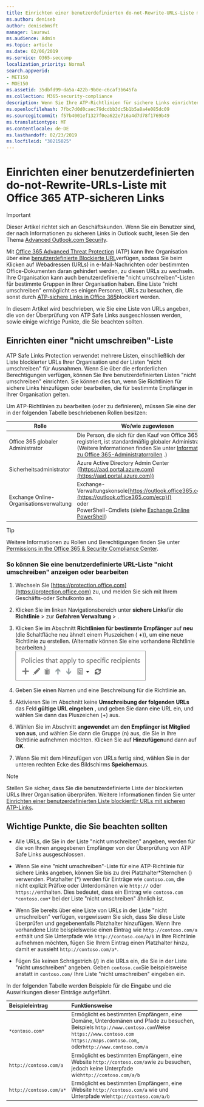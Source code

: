 ```yaml
---
title: Einrichten einer benutzerdefinierten do-not-Rewrite-URLs-Liste mit Office 365 ATP-sicheren Links
ms.author: deniseb
author: denisebmsft
manager: laurawi
ms.audience: Admin
ms.topic: article
ms.date: 02/06/2019
ms.service: O365-seccomp
localization_priority: Normal
search.appverid:
- MET150
- MOE150
ms.assetid: 35dbfd99-da5a-422b-9b0e-c6caf3b645fa
ms.collection: M365-security-compliance
description: Wenn Sie Ihre ATP-Richtlinien für sichere Links einrichten, können Sie eine do-not-Rewrite-Liste mit URLs hinzufügen, um einigen Personen in Ihrer Organisation das Besuchen von Websites zu ermöglichen, die Sie in Ihre Liste aufnehmen.
ms.openlocfilehash: 7fbc7d0d0caec79dcdbb3dc5b1b5a8a4e085dc09
ms.sourcegitcommit: f57b4001ef1327f0ea622e716a4d7d78f1769b49
ms.translationtype: MT
ms.contentlocale: de-DE
ms.lasthandoff: 02/23/2019
ms.locfileid: "30215025"
---
```

# <a name="set-up-a-custom-do-not-rewrite-urls-list-using-office-365-atp-safe-links"></a>Einrichten einer benutzerdefinierten do-not-Rewrite-URLs-Liste mit Office 365 ATP-sicheren Links

> [!IMPORTANT]
> Dieser Artikel richtet sich an Geschäftskunden. Wenn Sie ein Benutzer sind, der nach Informationen zu sicheren Links in Outlook sucht, lesen Sie den Thema [Advanced Outlook.com Security](https://support.office.com/article/advanced-outlook-com-security-for-office-365-subscribers-882d2243-eab9-4545-a58a-b36fee4a46e2).

Mit [Office 365 Advanced Threat Protection](office-365-atp.md) (ATP) kann Ihre Organisation über eine [benutzerdefinierte Blockierte URL](set-up-a-custom-blocked-urls-list-wtih-atp.md)verfügen, sodass Sie beim Klicken auf Webadressen (URLs) in e-Mail-Nachrichten oder bestimmten Office-Dokumenten daran gehindert werden, zu diesen URLs zu wechseln. Ihre Organisation kann auch benutzerdefinierte "nicht umschreiben"-Listen für bestimmte Gruppen in Ihrer Organisation haben. Eine Liste "nicht umschreiben" ermöglicht es einigen Personen, URLs zu besuchen, die sonst durch [ATP-sichere Links in Office 365](atp-safe-links.md)blockiert werden. 
  
In diesem Artikel wird beschrieben, wie Sie eine Liste von URLs angeben, die von der Überprüfung von ATP Safe Links ausgeschlossen werden, sowie einige wichtige Punkte, die Sie beachten sollten.

## <a name="set-up-a-do-not-rewrite-list"></a>Einrichten einer "nicht umschreiben"-Liste

ATP Safe Links Protection verwendet mehrere Listen, einschließlich der Liste blockierter URLs Ihrer Organisation und der Listen "nicht umschreiben" für Ausnahmen. Wenn Sie über die erforderlichen Berechtigungen verfügen, können Sie Ihre benutzerdefinierten Listen "nicht umschreiben" einrichten. Sie können dies tun, wenn Sie Richtlinien für sichere Links hinzufügen oder bearbeiten, die für bestimmte Empfänger in Ihrer Organisation gelten. 

Um ATP-Richtlinien zu bearbeiten (oder zu definieren), müssen Sie eine der in der folgenden Tabelle beschriebenen Rollen besitzen:

|Rolle  |Wo/wie zugewiesen  |
|---------|---------|
|Office 365 globaler Administrator |Die Person, die sich für den Kauf von Office 365 registriert, ist standardmäßig globaler Administrator. (Weitere Informationen finden Sie unter [Informationen zu Office 365-Administratorrollen](https://docs.microsoft.com/office365/admin/add-users/about-admin-roles) .)         |
|Sicherheitsadministrator |Azure Active Directory Admin Center ([https://aad.portal.azure.com](https://aad.portal.azure.com))|
|Exchange Online-Organisationsverwaltung |Exchange-Verwaltungskonsole[https://outlook.office365.com/ecp](https://outlook.office365.com/ecp)() <br>oder <br>  PowerShell-Cmdlets (siehe [Exchange Online PowerShell](https://docs.microsoft.com/powershell/exchange/exchange-online/exchange-online-powershell?view=exchange-ps)) |

> [!TIP]
> Weitere Informationen zu Rollen und Berechtigungen finden Sie unter [Permissions in the Office 365 &amp; Security Compliance Center](permissions-in-the-security-and-compliance-center.md).

### <a name="to-view-or-edit-a-custom-do-not-rewrite-urls-list"></a>So können Sie eine benutzerdefinierte URL-Liste "nicht umschreiben" anzeigen oder bearbeiten
  
1. Wechseln Sie [https://protection.office.com](https://protection.office.com) zu, und melden Sie sich mit Ihrem Geschäfts-oder Schulkonto an. 
    
2. Klicken Sie im linken Navigationsbereich unter **sichere Links**für die **Richtlinie** \> zur **Gefahren Verwaltung** \> .
    
3. Klicken Sie im Abschnitt **Richtlinien für bestimmte Empfänger** auf **neu** (die Schaltfläche neu ähnelt einem Pluszeichen ( **+**)), um eine neue Richtlinie zu erstellen. (Alternativ können Sie eine vorhandene Richtlinie bearbeiten.)<br/>![Wählen Sie neu aus, um eine Richtlinie zu sicheren Links für bestimmte e-Mail-Empfänger hinzuzufügen](media/01073f42-3cec-4ddb-8c10-4d33ec434676.png)
  
4. Geben Sie einen Namen und eine Beschreibung für die Richtlinie an.
    
5. Aktivieren Sie im Abschnitt keine **Umschreibung der folgenden URLs** das Feld **gültige URL eingeben** , und geben Sie dann eine URL ein, und wählen Sie dann das Pluszeichen (+) aus. 
    
6. Wählen Sie im Abschnitt **angewendet** am **den Empfänger ist Mitglied von aus**, und wählen Sie dann die Gruppe (n) aus, die Sie in Ihre Richtlinie aufnehmen möchten. Klicken Sie auf **Hinzufügen**und dann auf **OK**.
    
7. Wenn Sie mit dem Hinzufügen von URLs fertig sind, wählen Sie in der unteren rechten Ecke des Bildschirms **Speichern**aus.
    
> [!NOTE]
> Stellen Sie sicher, dass Sie die benutzerdefinierte Liste der blockierten URLs Ihrer Organisation überprüfen. Weitere Informationen finden Sie unter [Einrichten einer benutzerdefinierten Liste blockiertEr URLs mit sicheren ATP-Links](set-up-a-custom-blocked-urls-list-wtih-atp.md). 
  
## <a name="important-points-to-keep-in-mind"></a>Wichtige Punkte, die Sie beachten sollten

- Alle URLs, die Sie in der Liste "nicht umschreiben" angeben, werden für die von Ihnen angegebenen Empfänger von der Überprüfung von ATP Safe Links ausgeschlossen.
 
- Wenn Sie eine "nicht umschreiben"-Liste für eine ATP-Richtlinie für sichere Links angeben, können Sie bis zu drei Platzhalter\*Sternchen () verwenden. Platzhalter (\*) werden für Einträge wie `contoso.com`, die nicht explizit Präfixe oder Unterdomänen wie `http://` oder `https://`enthalten. Dies bedeutet, dass ein Eintrag wie `contoso.com` `*contoso.com*` bei der Liste "nicht umschreiben" ähnlich ist.

- Wenn Sie bereits über eine Liste von URLs in der Liste "nicht umschreiben" verfügen, vergewissern Sie sich, dass Sie diese Liste überprüfen und gegebenenfalls Platzhalter hinzufügen. Wenn Ihre vorhandene Liste beispielsweise einen Eintrag wie `http://contoso.com/a` enthält und Sie Unterpfade wie `http://contoso.com/a/b` in Ihre Richtlinie aufnehmen möchten, fügen Sie Ihrem Eintrag einen Platzhalter hinzu, damit er aussieht `http://contoso.com/a*`.
    
- Fügen Sie keinen Schrägstrich (/) in die URLs ein, die Sie in der Liste "nicht umschreiben" angeben. Geben `contoso.com`Sie beispielsweise anstatt in `contoso.com/` Ihre Liste "nicht umschreiben" eingeben ein.
    
In der folgenden Tabelle werden Beispiele für die Eingabe und die Auswirkungen dieser Einträge aufgeführt.
    
|**Beispieleintrag**|**Funktionsweise**|
|:-----|:-----|
|`*contoso.com*`  <br/> |Ermöglicht es bestimmten Empfängern, eine Domäne, Unterdomänen und Pfade zu besuchen, Beispiels `http://www.contoso.com`Weise `https://www.contoso.com` `https://maps.contoso.com`,, oder`http://www.contoso.com/a`  <br/> |
|`http://contoso.com/a`  <br/> |Ermöglicht es bestimmten Empfängern, eine Website `http://contoso.com/a`wie zu besuchen, jedoch keine Unterpfade wie`http://contoso.com/a/b`  <br/> |
|`http://contoso.com/a*`  <br/> |Ermöglicht es bestimmten Empfängern, eine Website `http://contoso.com/a` wie und Unterpfade wie`http://contoso.com/a/b`  <br/> |
   
 